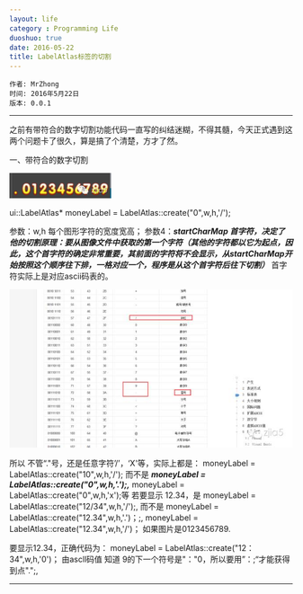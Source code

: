 ```yaml
---
layout: life
category : Programming Life
duoshuo: true
date: 2016-05-22
title: LabelAtlas标签的切割
---
```


	作者: MrZhong
	时间: 2016年5月22日
	版本: 0.0.1

-----------

之前有带符合的数字切割功能代码一直写的纠结迷糊，不得其髓，今天正式遇到这两个问题卡了很久，算是搞了个清楚，方才了然。

一、带符合的数字切割

![](/images/studyRes/18.png)


ui::LabelAtlas* moneyLabel = LabelAtlas::create("0",w,h,'/');

参数：w,h  每个图形字符的宽度宽高；
参数4：***startCharMap 首字符，决定了他的切割原理：要从图像文件中获取的第一个字符（其他的字符都以它为起点，因此，这个首字符的确定非常重要，其前面的字符将不会显示，从startCharMap开始按照这个顺序往下排，一格对应一个，程序是从这个首字符后往下切割）***
首字符实际上是对应ascii码表的。

![](/images/studyRes/19.jpg)


所以 不管“."号，还是任意字符’/’，‘X'等，实际上都是：
moneyLabel = LabelAtlas::create("10",w,h,'/');
而不是 ***moneyLabel = LabelAtlas::create("0",w,h,'.');,***
moneyLabel = LabelAtlas::create("0",w,h,'x');等
若要显示 12.34，是 moneyLabel = LabelAtlas::create("12/34",w,h,'/');,
而不是 moneyLabel = LabelAtlas::create("12.34",w,h,'.')；;,
moneyLabel = LabelAtlas::create("12.34",w,h,'/')；
如果图片是0123456789.

要显示12.34，正确代码为：
 moneyLabel = LabelAtlas::create("12：34",w,h,'0')；
由ascll码值 知道 9的下一个符号是"："0，所以要用”：;“才能获得到点".";,

**************

